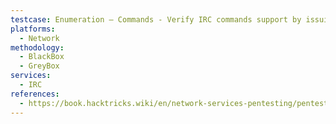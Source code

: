 ```yaml
---
testcase: Enumeration – Commands - Verify IRC commands support by issuing: VERSION, HELP, INFO, LINKS, HELPOP USERCMDS, HELPOP OPERCMDS, OPERATOR CAPA
platforms: 
  - Network
methodology: 
  - BlackBox
  - GreyBox
services:
  - IRC
references:
  - https://book.hacktricks.wiki/en/network-services-pentesting/pentesting-irc.html
---
```

